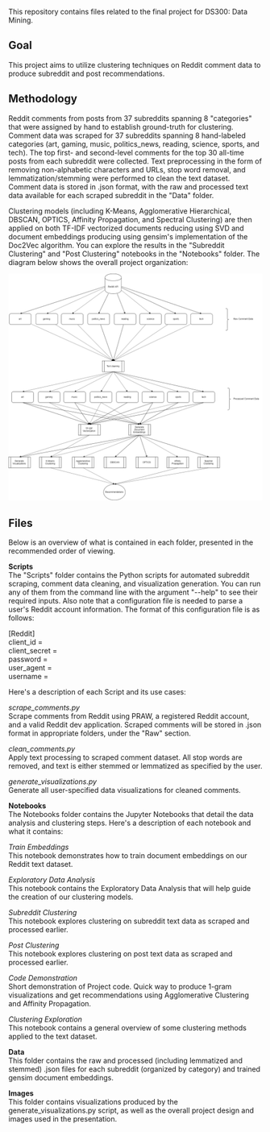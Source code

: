 This repository contains files related to the final project for DS300: Data Mining.

## Goal  
This project aims to utilize clustering techniques on Reddit comment data to produce subreddit and post recommendations.

## Methodology  
Reddit comments from posts from 37 subreddits spanning 8 "categories" that were assigned by hand to establish ground-truth for clustering.
Comment data was scraped for 37 subreddits spanning 8 hand-labeled categories (art, gaming, music, politics_news, reading, science, sports, and tech).  The top first- and second-level comments for the top 30 all-time posts from each subreddit were collected.  Text preprocessing in the form of removing non-alphabetic characters and URLs, stop word removal, and lemmatization/stemming were performed to clean the text dataset.  Comment data is stored in .json format, with the raw and processed text data available for each scraped subreddit in the "Data" folder.

Clustering models (including K-Means, Agglomerative Hierarchical, DBSCAN, OPTICS, Affinity Propagation, and Spectral Clustering) are then applied on both TF-IDF vectorized documents reducing using SVD and document embeddings producing using gensim's implementation of the Doc2Vec algorithm.  You can explore the results in the "Subreddit Clustering" and "Post Clustering" notebooks in the "Notebooks" folder.  The diagram below shows the overall project organization:

![Project organization](https://github.com/jonwiseman/DS300/raw/master/Images/Design.png)

## Files  
Below is an overview of what is contained in each folder, presented in the recommended order of viewing.

**Scripts**  
The "Scripts" folder contains the Python scripts for automated subreddit scraping, comment data cleaning, and visualization generation.  You can run any of them from the command line with the argument "--help" to see their required inputs.  Also note that a configuration file is needed to parse a user's Reddit account information.  The format of this configuration file is as follows:  

[Reddit]  
client_id =  
client_secret =   
password =   
user_agent =   
username =   

Here's a description of each Script and its use cases:  

*scrape_comments.py*  
Scrape comments from Reddit using PRAW, a registered Reddit account, and a valid Reddit dev application.  Scraped comments will be stored in .json format in appropriate folders, under the "Raw" section.  

*clean_comments.py*  
Apply text processing to scraped comment dataset.  All stop words are removed, and text is either stemmed or lemmatized as specified by the user.

*generate_visualizations.py*  
Generate all user-specified data visualizations for cleaned comments.  

**Notebooks**  
The Notebooks folder contains the Jupyter Notebooks that detail the data analysis and clustering steps.  Here's a description of each notebook and what it contains:  

*Train Embeddings*  
This notebook demonstrates how to train document embeddings on our Reddit text dataset.

*Exploratory Data Analysis*  
This notebook contains the Exploratory Data Analysis that will help guide the creation of our clustering models.

*Subreddit Clustering*  
This notebook explores clustering on subreddit text data as scraped and processed earlier.

*Post Clustering*  
This notebook explores clustering on post text data as scraped and processed earlier.

*Code Demonstration*  
Short demonstration of Project code.  Quick way to produce 1-gram visualizations and get recommendations using Agglomerative Clustering and Affinity Propagation.

*Clustering Exploration*  
This notebook contains a general overview of some clustering methods applied to the text dataset.

**Data**  
This folder contains the raw and processed (including lemmatized and stemmed) .json files for each subreddit (organized by category) and trained gensim document embeddings.  

**Images**  
This folder contains visualizations produced by the generate_visualizations.py script, as well as the overall project design and images used in the presentation.
